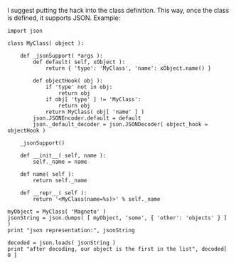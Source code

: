 I suggest putting the hack into the class definition. This way, once the class is defined, it supports JSON. Example:

    import json
    
    class MyClass( object ):
    
        def _jsonSupport( *args ):
            def default( self, xObject ):
                return { 'type': 'MyClass', 'name': xObject.name() }
    
            def objectHook( obj ):
                if 'type' not in obj:
                    return obj
                if obj[ 'type' ] != 'MyClass':
                    return obj
                return MyClass( obj[ 'name' ] )
            json.JSONEncoder.default = default
            json._default_decoder = json.JSONDecoder( object_hook = objectHook )
    
        _jsonSupport()
    
        def __init__( self, name ):
            self._name = name
    
        def name( self ):
            return self._name
    
        def __repr__( self ):
            return '<MyClass(name=%s)>' % self._name
    
    myObject = MyClass( 'Magneto' )
    jsonString = json.dumps( [ myObject, 'some', { 'other': 'objects' } ] )
    print "json representation:", jsonString
    
    decoded = json.loads( jsonString )
    print "after decoding, our object is the first in the list", decoded[ 0 ]
